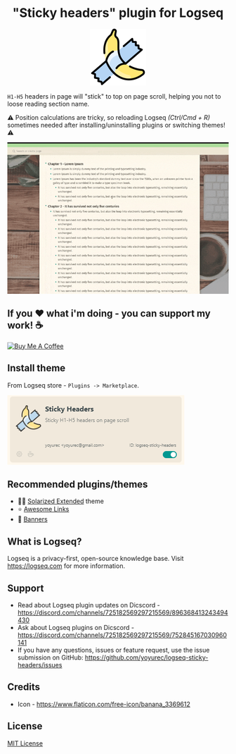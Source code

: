 <h1 align="center">"Sticky headers" plugin for Logseq</h1>
<p align="center">
    <a href="https://github.com/yoyurec/logseq-sticky-headers">
        <img src="icon.png" alt="logo" width="128" height="128" />
    </a>
</p>

`H1-H5` headers in page will "stick" to top on page scroll, helping you not to loose reading section name.

⚠ Position calculations are tricky, so reloading Logseq _(Ctrl/Cmd + R)_ sometimes needed after installing/uninstalling plugins or switching themes! ⚠

![Sticky headers](screenshots/sticky-headers.gif)


## If you ❤ what i'm doing - you can support my work! ☕
<a href="https://www.buymeacoffee.com/yoyurec" target="_blank"><img src="https://cdn.buymeacoffee.com/buttons/v2/default-yellow.png" alt="Buy Me A Coffee" style="height: 50px !important;width: 178px !important;" ></a>

## Install theme
From Logseq store - `Plugins -> Marketplace`.

![](./screenshots/market.png)


## Recommended plugins/themes
* 🐱‍👤 [Solarized Extended](https://github.com/yoyurec/logseq-solarized-extended-theme) theme
* ⭐ [Awesome Links](https://github.com/yoyurec/logseq-awesome-links)
* 📰 [Banners](https://github.com/yoyurec/logseq-banners-plugin)

## What is Logseq?
Logseq is a privacy-first, open-source knowledge base. Visit https://logseq.com for more information.

## Support
* Read about Logseq plugin updates on Dicscord - https://discord.com/channels/725182569297215569/896368413243494430
* Ask about Logseq plugins on Dicscord - https://discord.com/channels/725182569297215569/752845167030960141
* If you have any questions, issues or feature request, use the issue submission on GitHub: https://github.com/yoyurec/logseq-sticky-headers/issues

## Credits
* Icon - https://www.flaticon.com/free-icon/banana_3369612

## License
[MIT License](./LICENSE)
